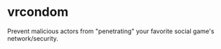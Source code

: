 # vrcondom
Prevent malicious actors from "penetrating" your favorite social game's network/security.
